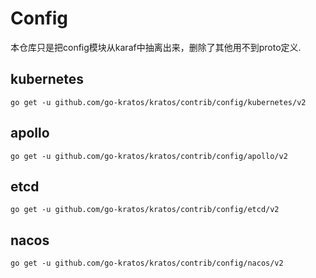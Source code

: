 # Config

本仓库只是把config模块从karaf中抽离出来，删除了其他用不到proto定义.

## kubernetes

```shell
go get -u github.com/go-kratos/kratos/contrib/config/kubernetes/v2
```

## apollo

```shell
go get -u github.com/go-kratos/kratos/contrib/config/apollo/v2
```

## etcd

```shell
go get -u github.com/go-kratos/kratos/contrib/config/etcd/v2
```

## nacos

```shell
go get -u github.com/go-kratos/kratos/contrib/config/nacos/v2
```